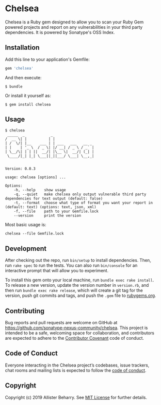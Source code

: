 # Chelsea

Chelsea is a Ruby gem designed to allow you to scan your Ruby Gem powered projects and report on any vulnerabilities in your third party dependencies. It is powered by Sonatype's OSS Index.

## Installation

Add this line to your application's Gemfile:

```ruby
gem 'chelsea'
```

And then execute:

    $ bundle

Or install it yourself as:

    $ gem install chelsea

## Usage

```
$ chelsea 
 _____  _            _                   
/  __ \| |          | |                  
| /  \/| |__    ___ | | ___   ___   __ _ 
| |    | '_ \  / _ \| |/ __| / _ \ / _` |
| \__/\| | | ||  __/| |\__ \|  __/| (_| |
 \____/|_| |_| \___||_||___/ \___| \__,_|
                                         
                                         
Version: 0.0.3

usage: chelsea [options] ...

Options:
    -h, --help    show usage
    -q, --quiet   make chelsea only output vulnerable third party dependencies for text output (default: false)
    -t, --format  choose what type of format you want your report in (default: text) (options: text, json, xml)
    -f, --file    path to your Gemfile.lock
    --version     print the version
```

Most basic usage is:

`chelsea --file Gemfile.lock`

## Development

After checking out the repo, run `bin/setup` to install dependencies. Then, run `rake spec` to run the tests. You can also run `bin/console` for an interactive prompt that will allow you to experiment.

To install this gem onto your local machine, run `bundle exec rake install`. To release a new version, update the version number in `version.rb`, and then run `bundle exec rake release`, which will create a git tag for the version, push git commits and tags, and push the `.gem` file to [rubygems.org](https://rubygems.org).

## Contributing

Bug reports and pull requests are welcome on GitHub at https://github.com/sonatype-nexus-community/chelsea. This project is intended to be a safe, welcoming space for collaboration, and contributors are expected to adhere to the [Contributor Covenant](http://contributor-covenant.org) code of conduct.

## Code of Conduct

Everyone interacting in the Chelsea project’s codebases, issue trackers, chat rooms and mailing lists is expected to follow the [code of conduct](https://github.com/sonatype-nexus-community/chelsea/blob/master/CODE_OF_CONDUCT.md).

## Copyright

Copyright (c) 2019 Allister Beharry. See [MIT License](LICENSE.txt) for further details.
